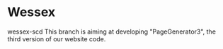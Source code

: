 # Wessex
wessex-scd
This branch is aiming at developing "PageGenerator3", the third version of our website code.
